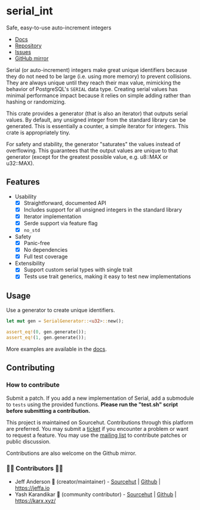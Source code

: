 # serial_int

Safe, easy-to-use auto-increment integers

- [Docs](https://docs.rs/serial_int)
- [Repository](https://sr.ht/~jeffa/serial_int)
- [Issues](https://todo.sr.ht/~jeffa/serial_int)
- [GitHub mirror](https://github.com/JKAnderson409/serial_int)

Serial (or auto-increment) integers make great unique identifiers because they do
not need to be large (i.e. using more memory) to prevent collisions.  They are
always unique until they reach their max value, mimicking the behavior of
PostgreSQL's `SERIAL` data type. Creating serial values has minimal performance
impact because it relies on simple adding rather than hashing or randomizing.

This crate provides a generator (that is also an iterator) that outputs serial
values. By default, any unsigned integer from the standard library can be
generated. This is essentially a counter, a simple iterator for integers. This
crate is appropriately tiny.

For safety and stability, the generator "saturates" the values instead of
overflowing. This guarantees that the output values are unique to that generator
(except for the greatest possible value, e.g. u8::MAX or u32::MAX).

## Features

- Usability
  - [X] Straightforward, documented API
  - [X] Includes support for all unsigned integers in the standard library
  - [X] Iterator implementation
  - [X] Serde support via feature flag
  - [X] `no_std`
- Safety
  - [X] Panic-free
  - [X] No dependencies
  - [X] Full test coverage
- Extensibility
  - [X] Support custom serial types with single trait
  - [X] Tests use trait generics, making it easy to test new implementations

## Usage

Use a generator to create unique identifiers.

```rust
let mut gen = SerialGenerator::<u32>::new();

assert_eq!(0, gen.generate());
assert_eq!(1, gen.generate());
```

More examples are available in the [docs](https://docs.rs/serial_int/#examples).

## Contributing

### How to contribute

Submit a patch. If you add a new implementation of Serial, add a submodule to
`tests` using the provided functions. **Please run the "test.sh" script before submitting a
contribution.**

This project is maintained on Sourcehut. Contributions through this platform are preferred. You may submit a [ticket](https://todo.sr.ht/~jeffa/serial_int) if you encounter a problem or want to request a feature. You may use the [mailing list](https://lists.sr.ht/~jeffa/serial_int) to contribute patches or public discussion.

Contributions are also welcome on the Github mirror.

### 🦀🔧 Contributors 🔧🦀

- Jeff Anderson 🐙 (creator/maintainer) - [Sourcehut](https://sr.ht/~jeffa/) | [Github](https://github.com/JKAnderson409) | https://jeffa.io
- Yash Karandikar 🧞 (community contributor) - [Sourcehut](https://lists.sr.ht/~karx) | [Github](https://github.com/karx1) | https://karx.xyz/
